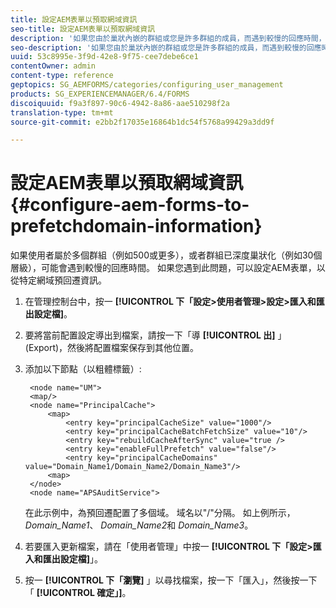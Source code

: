 ```yaml
---
title: 設定AEM表單以預取網域資訊
seo-title: 設定AEM表單以預取網域資訊
description: '如果您由於巢狀內嵌的群組或您是許多群組的成員，而遇到較慢的回應時間，請設定AEM表單以預回遷網域資訊。 '
seo-description: '如果您由於巢狀內嵌的群組或您是許多群組的成員，而遇到較慢的回應時間，請設定AEM表單以預回遷網域資訊。 '
uuid: 53c8995e-3f9d-42e8-9f75-cee7debe6ce1
contentOwner: admin
content-type: reference
geptopics: SG_AEMFORMS/categories/configuring_user_management
products: SG_EXPERIENCEMANAGER/6.4/FORMS
discoiquuid: f9a3f897-90c6-4942-8a86-aae510298f2a
translation-type: tm+mt
source-git-commit: e2bb2f17035e16864b1dc54f5768a99429a3dd9f

---
```



# 設定AEM表單以預取網域資訊 {#configure-aem-forms-to-prefetchdomain-information}

如果使用者屬於多個群組（例如500或更多），或者群組已深度巢狀化（例如30個層級），可能會遇到較慢的回應時間。 如果您遇到此問題，可以設定AEM表單，以從特定網域預回遷資訊。

1. 在管理控制台中，按一 **[!UICONTROL 下「設定>使用者管理>設定>匯入和匯出設定檔]**。
1. 要將當前配置設定導出到檔案，請按一下「導 **[!UICONTROL 出]** 」(Export)，然後將配置檔案保存到其他位置。
1. 添加以下節點（以粗體標籤）:

   ```as3
    <node name="UM"> 
    <map/>  
    <node name="PrincipalCache"> 
        <map> 
            <entry key="principalCacheSize" value="1000"/> 
            <entry key="principalCacheBatchFetchSize" value="10"/> 
            <entry key="rebuildCacheAfterSync" value="true /> 
            <entry key="enableFullPrefetch" value="false"/> 
            <entry key="principalCacheDomains" value="Domain_Name1/Domain_Name2/Domain_Name3"/> 
        <map> 
    </node> 
    <node name="APSAuditService">
   ```

   在此示例中，為預回遷配置了多個域。 域名以&quot;/&quot;分隔。 如上例所示， *Domain_Name1*、 *Domain_Name2*&#x200B;和 *Domain_Name3*。

1. 若要匯入更新檔案，請在「使用者管理」中按一 **[!UICONTROL 下「設定>匯入和匯出設定檔]**」。
1. 按一 **[!UICONTROL 下「瀏覽]** 」以尋找檔案，按一下「匯入」，然後按一下「 **[!UICONTROL 確定」]**。

